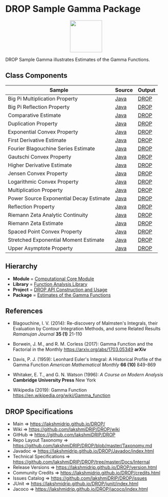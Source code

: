 # DROP Sample Gamma Package

<p align="center"><img src="https://github.com/lakshmiDRIP/DROP/blob/master/DRIP_Logo.gif?raw=true" width="100"></p>

DROP Sample Gamma illustrates Estimates of the Gamma Functions.


## Class Components

 |     Sample     | Source | Output |
 |----------------|--------|--------|
 | Big Pi Multiplication Property | [Java](https://github.com/lakshmiDRIP/DROP/tree/master/src/main/java/org/drip/sample/gamma/BigPiMultiplicationProperty.java) | [DROP](https://github.com/lakshmiDRIP/DROP/blob/master/drop/org/drip/sample/gamma/BigPiMultiplicationProperty.drop) |
 | Big Pi Reflection Property | [Java](https://github.com/lakshmiDRIP/DROP/tree/master/src/main/java/org/drip/sample/gamma/BigPiReflectionProperty.java) | [DROP](https://github.com/lakshmiDRIP/DROP/blob/master/drop/org/drip/sample/gamma/BigPiReflectionProperty.drop) |
 | Comparative Estimate | [Java](https://github.com/lakshmiDRIP/DROP/tree/master/src/main/java/org/drip/sample/gamma/ComparativeEstimate.java) | [DROP](https://github.com/lakshmiDRIP/DROP/blob/master/drop/org/drip/sample/gamma/ComparativeEstimate.drop) |
 | Duplication Property | [Java](https://github.com/lakshmiDRIP/DROP/tree/master/src/main/java/org/drip/sample/gamma/DuplicationProperty.java) | [DROP](https://github.com/lakshmiDRIP/DROP/blob/master/drop/org/drip/sample/gamma/DuplicationProperty.drop) |
 | Exponential Convex Property | [Java](https://github.com/lakshmiDRIP/DROP/tree/master/src/main/java/org/drip/sample/gamma/ExponentialConvexProperty.java) | [DROP](https://github.com/lakshmiDRIP/DROP/blob/master/drop/org/drip/sample/gamma/ExponentialConvexProperty.drop) |
 | First Derivative Estimate | [Java](https://github.com/lakshmiDRIP/DROP/tree/master/src/main/java/org/drip/sample/gamma/FirstDerivativeEstimate.java) | [DROP](https://github.com/lakshmiDRIP/DROP/blob/master/drop/org/drip/sample/gamma/FirstDerivativeEstimate.drop) |
 | Fourier Blagouchine Series Estimate | [Java](https://github.com/lakshmiDRIP/DROP/tree/master/src/main/java/org/drip/sample/gamma/FourierBlagouchineSeriesEstimate.java) | [DROP](https://github.com/lakshmiDRIP/DROP/blob/master/drop/org/drip/sample/gamma/FourierBlagouchineSeriesEstimate.drop) |
 | Gautschi Convex Property | [Java](https://github.com/lakshmiDRIP/DROP/tree/master/src/main/java/org/drip/sample/gamma/GautschiConvexProperty.java) | [DROP](https://github.com/lakshmiDRIP/DROP/blob/master/drop/org/drip/sample/gamma/GautschiConvexProperty.drop) |
 | Higher Derivative Estimate | [Java](https://github.com/lakshmiDRIP/DROP/tree/master/src/main/java/org/drip/sample/gamma/HigherDerivativeEstimate.java) | [DROP](https://github.com/lakshmiDRIP/DROP/blob/master/drop/org/drip/sample/gamma/HigherDerivativeEstimate.drop) |
 | Jensen Convex Property | [Java](https://github.com/lakshmiDRIP/DROP/tree/master/src/main/java/org/drip/sample/gamma/JensenConvexProperty.java) | [DROP](https://github.com/lakshmiDRIP/DROP/blob/master/drop/org/drip/sample/gamma/JensenConvexProperty.drop) |
 | Logarithmic Convex Property | [Java](https://github.com/lakshmiDRIP/DROP/tree/master/src/main/java/org/drip/sample/gamma/LogarithmicConvexProperty.java) | [DROP](https://github.com/lakshmiDRIP/DROP/blob/master/drop/org/drip/sample/gamma/LogarithmicConvexProperty.drop) |
 | Multiplication Property | [Java](https://github.com/lakshmiDRIP/DROP/tree/master/src/main/java/org/drip/sample/gamma/MultiplicationProperty.java) | [DROP](https://github.com/lakshmiDRIP/DROP/blob/master/drop/org/drip/sample/gamma/MultiplicationProperty.drop) |
 | Power Source Exponential Decay Estimate | [Java](https://github.com/lakshmiDRIP/DROP/tree/master/src/main/java/org/drip/sample/gamma/PowerSourceExponentialDecayEstimate.java) | [DROP](https://github.com/lakshmiDRIP/DROP/blob/master/drop/org/drip/sample/gamma/PowerSourceExponentialDecayEstimate.drop) |
 | Reflection Property | [Java](https://github.com/lakshmiDRIP/DROP/tree/master/src/main/java/org/drip/sample/gamma/ReflectionProperty.java) | [DROP](https://github.com/lakshmiDRIP/DROP/blob/master/drop/org/drip/sample/gamma/ReflectionProperty.drop) |
 | Riemann Zeta Analytic Continuity | [Java](https://github.com/lakshmiDRIP/DROP/tree/master/src/main/java/org/drip/sample/gamma/RiemannZetaAnalyticContinuity.java) | [DROP](https://github.com/lakshmiDRIP/DROP/blob/master/drop/org/drip/sample/gamma/RiemannZetaAnalyticContinuity.drop) |
 | Riemann Zeta Estimate | [Java](https://github.com/lakshmiDRIP/DROP/tree/master/src/main/java/org/drip/sample/gamma/RiemannZetaEstimate.java) | [DROP](https://github.com/lakshmiDRIP/DROP/blob/master/drop/org/drip/sample/gamma/RiemannZetaEstimate.drop) |
 | Spaced Point Convex Property | [Java](https://github.com/lakshmiDRIP/DROP/tree/master/src/main/java/org/drip/sample/gamma/SpacedPointConvexProperty.java) | [DROP](https://github.com/lakshmiDRIP/DROP/blob/master/drop/org/drip/sample/gamma/SpacedPointConvexProperty.drop) |
 | Stretched Exponential Moment Estimate | [Java](https://github.com/lakshmiDRIP/DROP/tree/master/src/main/java/org/drip/sample/gamma/StretchedExponentialMomentEstimate.java) | [DROP](https://github.com/lakshmiDRIP/DROP/blob/master/drop/org/drip/sample/gamma/StretchedExponentialMomentEstimate.drop) |
 | Upper Asymptote Property | [Java](https://github.com/lakshmiDRIP/DROP/tree/master/src/main/java/org/drip/sample/gamma/UpperAsymptoteProperty.java) | [DROP](https://github.com/lakshmiDRIP/DROP/blob/master/drop/org/drip/sample/gamma/UpperAsymptoteProperty.drop) |


## Hierarchy

 <ul>
	<li><b>Module </b> = <a href = "https://github.com/lakshmiDRIP/DROP/tree/master/ComputationalCore.md">Computational Core Module</a></li>
	<li><b>Library</b> = <a href = "https://github.com/lakshmiDRIP/DROP/tree/master/FunctionAnalysisLibrary.md">Function Analysis Library</a></li>
	<li><b>Project</b> = <a href = "https://github.com/lakshmiDRIP/DROP/tree/master/src/main/java/org/drip/sample/README.md">DROP API Construction and Usage</a></li>
	<li><b>Package</b> = <a href = "https://github.com/lakshmiDRIP/DROP/tree/master/src/main/java/org/drip/sample/gamma/README.md">Estimates of the Gamma Functions</a></li>
 </ul>


## References

 * Blagouchine, I. V. (2014): Re-discovery of Malmsten's Integrals, their Evaluation by Contour Integration Methods, and some Related Results <i>Ramanujan Journal</i> <b>35 (1)</b> 21-110

 * Borwein, J. M., and R. M. Corless (2017): Gamma Function and the Factorial in the Monthly https://arxiv.org/abs/1703.05349 <b>arXiv</b>

 * Davis, P. J. (1959): Leonhard Euler's Integral: A Historical Profile of the Gamma Function <i>American Mathematical Monthly</i> <b>66 (10)</b> 849-869

 * Whitaker, E. T., and G. N. Watson (1996): <i>A Course on Modern Analysis</i> <b>Cambridge University Press</b> New York

 * Wikipedia (2019): Gamma Function https://en.wikipedia.org/wiki/Gamma_function


## DROP Specifications

 * Main                     => https://lakshmidrip.github.io/DROP/
 * Wiki                     => https://github.com/lakshmiDRIP/DROP/wiki
 * GitHub                   => https://github.com/lakshmiDRIP/DROP
 * Repo Layout Taxonomy     => https://github.com/lakshmiDRIP/DROP/blob/master/Taxonomy.md
 * Javadoc                  => https://lakshmidrip.github.io/DROP/Javadoc/index.html
 * Technical Specifications => https://github.com/lakshmiDRIP/DROP/tree/master/Docs/Internal
 * Release Versions         => https://lakshmidrip.github.io/DROP/version.html
 * Community Credits        => https://lakshmidrip.github.io/DROP/credits.html
 * Issues Catalog           => https://github.com/lakshmiDRIP/DROP/issues
 * JUnit                    => https://lakshmidrip.github.io/DROP/junit/index.html
 * Jacoco                   => https://lakshmidrip.github.io/DROP/jacoco/index.html
